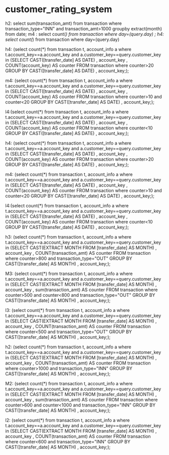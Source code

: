 # customer_rating_system
h2: select sum(transaction_amt) from transaction where transaction_type="INN" and transaction_amt>1000 groupby extract(month) from date;
m4 : select count(*) from transaction where day=(query.day) ;
h4: select count(*) from transaction where day=(query.day) 


 
h4: (select count(*) from transaction t, account_info a where t.account_key==a.account_key and a.customer_key==query.customer_key  in  (SELECT  CAST([transfer_date] AS DATE) ,
         account_key ,
         COUNT(account_key) AS counter
FROM     transaction where counter>20
GROUP BY CAST([transfer_date] AS DATE) ,
         account_key;);
		 
		 
m4: (select count(*) from transaction t, account_info a where t.account_key==a.account_key and a.customer_key==query.customer_key  in  (SELECT  CAST([transfer_date] AS DATE) ,
         account_key ,
         COUNT(account_key) AS counter
FROM     transaction where counter>10 and counter<20
GROUP BY CAST([transfer_date] AS DATE) ,
         account_key;);
		 
l4:(select count(*) from transaction t, account_info a where t.account_key==a.account_key and a.customer_key==query.customer_key  in  (SELECT  CAST([transfer_date] AS DATE) ,
         account_key ,
         COUNT(account_key) AS counter
FROM     transaction where counter<10
GROUP BY CAST([transfer_date] AS DATE) ,
         account_key;);



h4: (select count(*) from transaction t, account_info a where t.account_key==a.account_key and a.customer_key==query.customer_key  in  (SELECT  CAST([transfer_date] AS DATE) ,
         account_key ,
         COUNT(account_key) AS counter
FROM     transaction where counter>20
GROUP BY CAST([transfer_date] AS DATE) ,
         account_key;);
		 
		 
m4: (select count(*) from transaction t, account_info a where t.account_key==a.account_key and a.customer_key==query.customer_key  in  (SELECT  CAST([transfer_date] AS DATE) ,
         account_key ,
         COUNT(account_key) AS counter
FROM     transaction where counter>10 and counter<20
GROUP BY CAST([transfer_date] AS DATE) ,
         account_key;);
		 
l4:(select count(*) from transaction t, account_info a where t.account_key==a.account_key and a.customer_key==query.customer_key  in  (SELECT  CAST([transfer_date] AS DATE) ,
         account_key ,
         COUNT(account_key) AS counter
FROM     transaction where counter<10
GROUP BY CAST([transfer_date] AS DATE) ,
         account_key;);



h3: (select count(*) from transaction t, account_info a where t.account_key==a.account_key and a.customer_key==query.customer_key  in  (SELECT  CAST(EXTRACT MONTH FROM [transfer_date] AS MONTH) ,
         account_key ,
         COUNT(transaction_amt) AS counter
FROM     transaction where counter>800 and transaction_type="OUT"
GROUP BY CAST([transfer_date] AS MONTH) ,
         account_key;);
		 
M3: (select count(*) from transaction t, account_info a where t.account_key==a.account_key and a.customer_key==query.customer_key  in  (SELECT  CAST(EXTRACT MONTH FROM [transfer_date] AS MONTH) ,
         account_key ,
         sum(transaction_amt) AS counter
FROM     transaction where counter>500 and counter<800 and transaction_type="OUT"
GROUP BY CAST([transfer_date] AS MONTH) ,
         account_key;);

l3: (select count(*) from transaction t, account_info a where t.account_key==a.account_key and a.customer_key==query.customer_key  in  (SELECT  CAST(EXTRACT MONTH FROM [transfer_date] AS MONTH) ,
         account_key ,
         COUNT(transaction_amt) AS counter
FROM     transaction where counter<500 and transaction_type="OUT"
GROUP BY CAST([transfer_date] AS MONTH) ,
         account_key;);



h2: (select count(*) from transaction t, account_info a where t.account_key==a.account_key and a.customer_key==query.customer_key  in  (SELECT  CAST(EXTRACT MONTH FROM [transfer_date] AS MONTH) ,
         account_key ,
         COUNT(transaction_amt) AS counter
FROM     transaction where counter>1000 and transaction_type="INN"
GROUP BY CAST([transfer_date] AS MONTH) ,
         account_key;);
		 
M2: (select count(*) from transaction t, account_info a where t.account_key==a.account_key and a.customer_key==query.customer_key  in  (SELECT  CAST(EXTRACT MONTH FROM [transfer_date] AS MONTH) ,
         account_key ,
         sum(transaction_amt) AS counter
FROM     transaction where counter>600 and counter<1000 and transaction_type="INN"
GROUP BY CAST([transfer_date] AS MONTH) ,
         account_key;);

l2: (select count(*) from transaction t, account_info a where t.account_key==a.account_key and a.customer_key==query.customer_key  in  (SELECT  CAST(EXTRACT MONTH FROM [transfer_date] AS MONTH) ,
         account_key ,
         COUNT(transaction_amt) AS counter
FROM     transaction where counter<600 and transaction_type="INN"
GROUP BY CAST([transfer_date] AS MONTH) ,
         account_key;);
